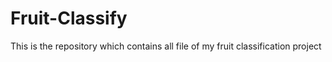 # Fruit-Classify
This is the repository which contains all file of my fruit classification project 
